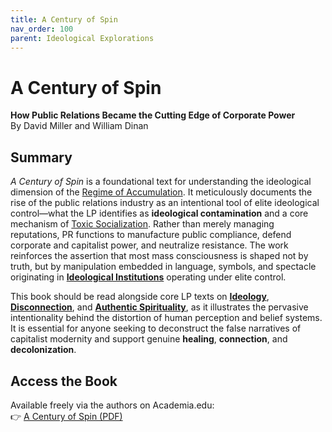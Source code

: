 ```yaml
---
title: A Century of Spin
nav_order: 100
parent: Ideological Explorations
---
```


# A Century of Spin  
**How Public Relations Became the Cutting Edge of Corporate Power**  
By David Miller and William Dinan

## Summary

*A Century of Spin* is a foundational text for understanding the ideological dimension of the [Regime of Accumulation](https://spiritwiki.lightningpath.org/index.php/Regime_of_Accumulation). It meticulously documents the rise of the public relations industry as an intentional tool of elite ideological control—what the LP identifies as **ideological contamination** and a core mechanism of [Toxic Socialization](https://spiritwiki.lightningpath.org/index.php/Symbol_Factories). Rather than merely managing reputations, PR functions to manufacture public compliance, defend corporate and capitalist power, and neutralize resistance. The work reinforces the assertion that most mass consciousness is shaped not by truth, but by manipulation embedded in language, symbols, and spectacle originating in **[Ideological Institutions](https://spiritwiki.lightningpath.org/index.php/Ideological_Institution)** operating under elite control.

This book should be read alongside core LP texts on **[Ideology](https://spiritwiki.lightningpath.org/index.php/Ideology)**, **[Disconnection](https://spiritwiki.lightningpath.org/index.php/Disconnection)**, and **[Authentic Spirituality](https://spiritwiki.lightningpath.org/index.php/Authentic_SPirituality)**, as it illustrates the pervasive intentionality behind the distortion of human perception and belief systems. It is essential for anyone seeking to deconstruct the false narratives of capitalist modernity and support genuine **healing**, **connection**, and **decolonization**.

## Access the Book

Available freely via the authors on Academia.edu:  
👉 [A Century of Spin (PDF)](https://www.academia.edu/2914824/A_Century_of_Spin)
